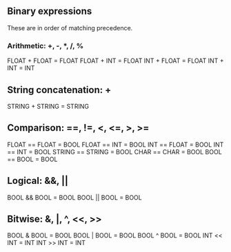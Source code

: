 ## Binary expressions
These are in order of matching precedence.

### Arithmetic: +, -, *, /, %
FLOAT + FLOAT = FLOAT
FLOAT + INT = FLOAT
INT + FLOAT = FLOAT
INT + INT = INT

## String concatenation: +
STRING + STRING = STRING

## Comparison: ==, !=, <, <=, >, >=
FLOAT == FLOAT = BOOL
FLOAT == INT = BOOL
INT == FLOAT = BOOL
INT == INT = BOOL
STRING == STRING = BOOL
CHAR == CHAR = BOOL
BOOL == BOOL = BOOL

## Logical: &&, ||
BOOL && BOOL = BOOL
BOOL || BOOL = BOOL

## Bitwise: &, |, ^, <<, >>
BOOL & BOOL = BOOL
BOOL | BOOL = BOOL
BOOL ^ BOOL = BOOL
INT << INT = INT
INT >> INT = INT